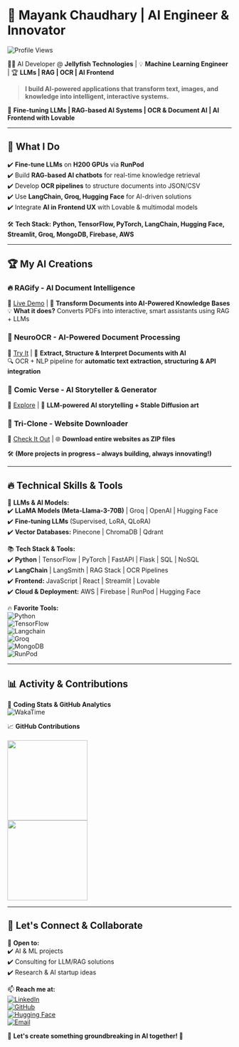 # 🚀 **Mayank Chaudhary** | AI Engineer & Innovator  

![Profile Views](https://komarev.com/ghpvc/?username=mynkchaudhry&color=blueviolet)  

👨‍💻 AI Developer @ **Jellyfish Technologies** | 💡 **Machine Learning Engineer** | 🏆 **LLMs | RAG | OCR | AI Frontend**  

> **I build AI-powered applications that transform text, images, and knowledge into intelligent, interactive systems.**  

📍 **Fine-tuning LLMs | RAG-based AI Systems | OCR & Document AI | AI Frontend with Lovable**  

---

## 🎯 **What I Do**  
✔️ **Fine-tune LLMs** on **H200 GPUs** via **RunPod**  
✔️ Build **RAG-based AI chatbots** for real-time knowledge retrieval  
✔️ Develop **OCR pipelines** to structure documents into JSON/CSV  
✔️ Use **LangChain, Groq, Hugging Face** for AI-driven solutions  
✔️ Integrate **AI in Frontend UX** with Lovable & multimodal models  

🛠️ **Tech Stack:** **Python, TensorFlow, PyTorch, LangChain, Hugging Face, Streamlit, Groq, MongoDB, Firebase, AWS**  

---

## 🏆 **My AI Creations**  

### 🔥 **RAGify - AI Document Intelligence**  
🚀 [Live Demo](https://ragifyyai.netlify.app/) | 🧠 **Transform Documents into AI-Powered Knowledge Bases**  
💡 **What it does?** Converts PDFs into interactive, smart assistants using RAG + LLMs  

### 📄 **NeuroOCR - AI-Powered Document Processing**  
🔗 [Try It](https://neuroocr.netlify.app/) | 📜 **Extract, Structure & Interpret Documents with AI**  
🔍 OCR + NLP pipeline for **automatic text extraction, structuring & API integration**  

### 🎨 **Comic Verse - AI Storyteller & Generator**  
📖 [Explore](https://comicc.netlify.app/) | 🤖 **LLM-powered AI storytelling + Stable Diffusion art**  

### 📱 **Tri-Clone - Website Downloader**  
🔗 [Check It Out](https://huggingface.co/spaces/mynkchaudhry/Projects) | 🌐 **Download entire websites as ZIP files**  

🛠 **(More projects in progress – always building, always innovating!)**  

---

## 🔥 **Technical Skills & Tools**  

🚀 **LLMs & AI Models:**  
✔️ **LLaMA Models (Meta-Llama-3-70B)** | Groq | OpenAI | Hugging Face  
✔️ **Fine-tuning LLMs** (Supervised, LoRA, QLoRA)  
✔️ **Vector Databases:** Pinecone | ChromaDB | Qdrant  

📚 **Tech Stack & Tools:**  
✔️ **Python** | TensorFlow | PyTorch | FastAPI | Flask | SQL | NoSQL  
✔️ **LangChain** | LangSmith | RAG Stack | OCR Pipelines  
✔️ **Frontend:** JavaScript | React | Streamlit | Lovable  
✔️ **Cloud & Deployment:** AWS | Firebase | RunPod | Hugging Face  

🔥 **Favorite Tools:**  
![Python](https://img.shields.io/badge/-Python-3776AB?style=flat&logo=python&logoColor=white)  
![TensorFlow](https://img.shields.io/badge/-TensorFlow-FF6F00?style=flat&logo=tensorflow&logoColor=white)  
![Langchain](https://img.shields.io/badge/-Langchain-2C3E50?style=flat&logo=chainlink&logoColor=white)  
![Groq](https://img.shields.io/badge/-Groq-31A8FF?style=flat&logoColor=white)  
![MongoDB](https://img.shields.io/badge/-MongoDB-47A248?style=flat&logo=mongodb&logoColor=white)  
![RunPod](https://img.shields.io/badge/-RunPod-5A189A?style=flat&logoColor=white)  

---

## 📊 **Activity & Contributions**  

🚀 **Coding Stats & GitHub Analytics**  
![WakaTime](https://github-readme-stats.vercel.app/api/wakatime?username=mynkchaudhry&api_domain=wakatime.com&theme=gruvbox&border_color=F39C12&text_color=FFFFFF&icon_color=F1C40F&title_color=E74C3C&layout=compact&custom_title=My%20Coding%20Activity&v=2&show_progress=true)  

📈 **GitHub Contributions**  
<a href="https://github.com/mynkchaudhry">  
  <img height="180em" src="https://github-readme-stats-eight-theta.vercel.app/api?username=mynkchaudhry&show_icons=true&theme=algolia&include_all_commits=true&count_private=true"/>  
  <img height="180em" src="https://github-readme-stats-eight-theta.vercel.app/api/top-langs/?username=mynkchaudhry&layout=compact&langs_count=8&theme=algolia"/>  
</a>  

---

## 📢 **Let's Connect & Collaborate**  

💼 **Open to:**  
✔️ AI & ML projects  
✔️ Consulting for LLM/RAG solutions  
✔️ Research & AI startup ideas  

📫 **Reach me at:**  
[![LinkedIn](https://img.shields.io/badge/-LinkedIn-0077B5?style=flat&logo=linkedin&logoColor=white)](https://www.linkedin.com/in/mayank-chaudhary-3a65161bb)  
[![GitHub](https://img.shields.io/badge/-GitHub-181717?style=flat&logo=github&logoColor=white)](https://github.com/mynkchaudhry)  
[![Hugging Face](https://img.shields.io/badge/-Hugging%20Face-F4AE1A?style=flat&logo=hugging-face&logoColor=white)](https://huggingface.co/mynkchaudhry)  
[![Email](https://img.shields.io/badge/-Email-D14836?style=flat&logo=gmail&logoColor=white)](mailto:mayanktalan98@gmail.com)  

💬 **Let's create something groundbreaking in AI together! 🚀**
